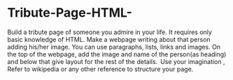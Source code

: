 # Tribute-Page-HTML-
Build a tribute page of someone you admire in your life.
It requires only basic knowledge of HTML. Make a webpage writing about that person adding his/her image.
You can use paragraphs, lists, links and images.
On the top of the webpage, add the image and name of the person(as heading) and below that give layout for the rest of the details. 
Use your imagination , Refer to wikipedia or any other reference to structure your page.
